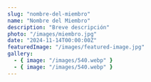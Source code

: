 ```yaml
---
slug: "nombre-del-miembro"
name: "Nombre del Miembro"
description: "Breve descripción"
photo: "/images/miembro.jpg"
date: "2024-11-14T00:00:00Z"
featuredImage: "/images/featured-image.jpg"
gallery:
  - { image: "/images/540.webp" }
  - { image: "/images/540.webp" }
---
```

